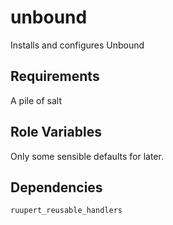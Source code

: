 unbound
=======

Installs and configures Unbound

Requirements
------------

A pile of salt

Role Variables
--------------

Only some sensible defaults for later. 

Dependencies
------------

    ruupert_reusable_handlers
